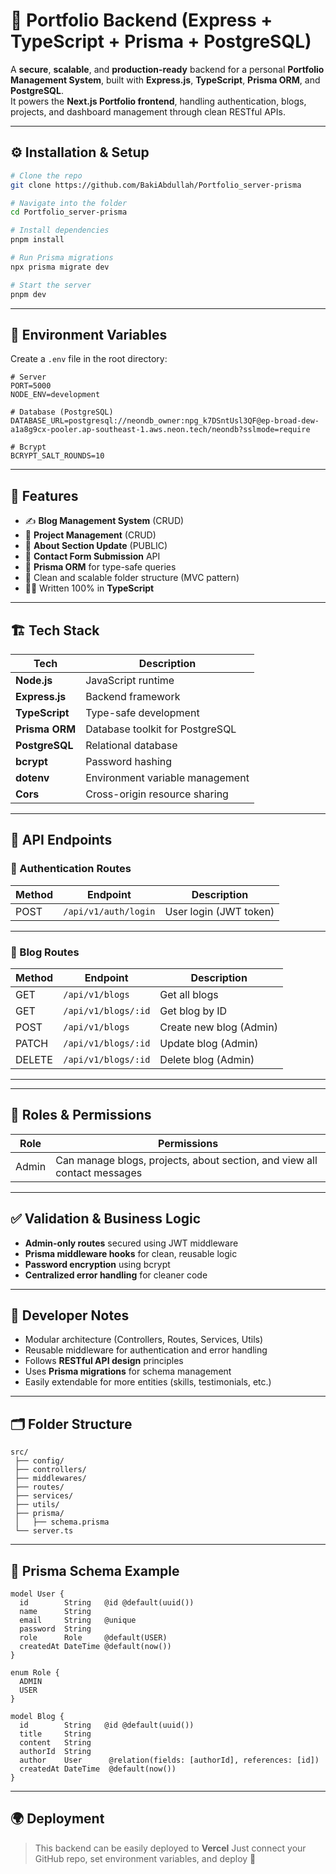 # 💼 Portfolio Backend (Express + TypeScript + Prisma + PostgreSQL)

A **secure**, **scalable**, and **production-ready** backend for a personal **Portfolio Management System**, built with **Express.js**, **TypeScript**, **Prisma ORM**, and **PostgreSQL**.  
It powers the **Next.js Portfolio frontend**, handling authentication, blogs, projects, and dashboard management through clean RESTful APIs.

---

## ⚙️ Installation & Setup

```bash
# Clone the repo
git clone https://github.com/BakiAbdullah/Portfolio_server-prisma

# Navigate into the folder
cd Portfolio_server-prisma

# Install dependencies
pnpm install

# Run Prisma migrations
npx prisma migrate dev

# Start the server
pnpm dev
```

---

## 🌱 Environment Variables

Create a `.env` file in the root directory:

```env
# Server
PORT=5000
NODE_ENV=development

# Database (PostgreSQL)
DATABASE_URL=postgresql://neondb_owner:npg_k7DSntUsl3QF@ep-broad-dew-a1a8g9cx-pooler.ap-southeast-1.aws.neon.tech/neondb?sslmode=require

# Bcrypt
BCRYPT_SALT_ROUNDS=10
```

---

## 🚀 Features

- ✍️ **Blog Management System** (CRUD)
- 🧱 **Project Management** (CRUD)
- 📜 **About Section Update** (PUBLIC)
- 💬 **Contact Form Submission** API
- 🧩 **Prisma ORM** for type-safe queries
- 🧠 Clean and scalable folder structure (MVC pattern)
- 🧑‍💻 Written 100% in **TypeScript**

---

## 🏗️ Tech Stack

| Tech             | Description                        |
| ---------------- | ---------------------------------- |
| **Node.js**      | JavaScript runtime                 |
| **Express.js**   | Backend framework                  |
| **TypeScript**   | Type-safe development              |
| **Prisma ORM**   | Database toolkit for PostgreSQL    |
| **PostgreSQL**   | Relational database                |
| **bcrypt**       | Password hashing                   |
| **dotenv**       | Environment variable management    |
| **Cors**         | Cross-origin resource sharing      |

---

## 🧩 API Endpoints

### 🔐 Authentication Routes

| Method | Endpoint                  | Description                |
| ------ | -------------------------- | -------------------------- |
| POST   | `/api/v1/auth/login`      | User login (JWT token)     |

---

### 📰 Blog Routes

| Method | Endpoint                   | Description                |
| ------ | --------------------------- | -------------------------- |
| GET    | `/api/v1/blogs`            | Get all blogs              |
| GET    | `/api/v1/blogs/:id`        | Get blog by ID             |
| POST   | `/api/v1/blogs`            | Create new blog (Admin)    |
| PATCH  | `/api/v1/blogs/:id`        | Update blog (Admin)        |
| DELETE | `/api/v1/blogs/:id`        | Delete blog (Admin)        |

---

---

## 🔐 Roles & Permissions

| Role  | Permissions                                                                 |
| ------ | -------------------------------------------------------------------------- |
| Admin  | Can manage blogs, projects, about section, and view all contact messages   |

---

## ✅ Validation & Business Logic

- **Admin-only routes** secured using JWT middleware  
- **Prisma middleware hooks** for clean, reusable logic  
- **Password encryption** using bcrypt  
- **Centralized error handling** for cleaner code  

---

## 🧠 Developer Notes

- Modular architecture (Controllers, Routes, Services, Utils)  
- Reusable middleware for authentication and error handling  
- Follows **RESTful API design** principles  
- Uses **Prisma migrations** for schema management  
- Easily extendable for more entities (skills, testimonials, etc.)

---

## 🗂 Folder Structure

```
src/
 ├── config/
 ├── controllers/
 ├── middlewares/
 ├── routes/
 ├── services/
 ├── utils/
 ├── prisma/
 │   ├── schema.prisma
 └── server.ts
```

---

## 🧾 Prisma Schema Example

```prisma
model User {
  id        String   @id @default(uuid())
  name      String
  email     String   @unique
  password  String
  role      Role     @default(USER)
  createdAt DateTime @default(now())
}

enum Role {
  ADMIN
  USER
}

model Blog {
  id        String   @id @default(uuid())
  title     String
  content   String
  authorId  String
  author    User      @relation(fields: [authorId], references: [id])
  createdAt DateTime  @default(now())
}
```

---

## 🌍 Deployment

> This backend can be easily deployed to **Vercel** 
> Just connect your GitHub repo, set environment variables, and deploy 🚀  

